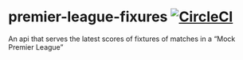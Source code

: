 # premier-league-fixures [![CircleCI](https://circleci.com/gh/adedayojs/premier-league-fixures.svg?style=svg)](https://circleci.com/gh/adedayojs/premier-league-fixures)
An api that serves the latest scores of fixtures of matches in a “Mock Premier League”
